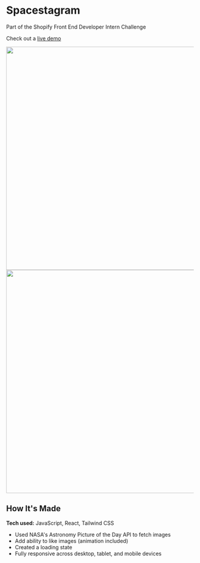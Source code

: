 # Spacestagram

Part of the Shopify Front End Developer Intern Challenge

Check out a [live demo](https://jayptl23.github.io/spacestagram-shopify/)


<img src="https://user-images.githubusercontent.com/29896894/148453133-ef410e8d-9145-4a52-9b62-aca85395a7a3.png" width="600"/>
<img src="https://user-images.githubusercontent.com/29896894/148453200-974f1972-0e81-4e03-99b4-42ed4c7f75e6.png" width="600"/>

## How It's Made
**Tech used:** JavaScript, React, Tailwind CSS

- Used NASA's Astronomy Picture of the Day API to fetch images
- Add ability to like images (animation included)
- Created a loading state 
- Fully responsive across desktop, tablet, and mobile devices
